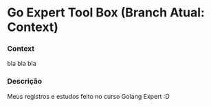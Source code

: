 # Go Expert Tool Box (Branch Atual: Context)

### Context 
bla bla bla

### Descrição
Meus registros e estudos feito no curso Golang Expert :D
